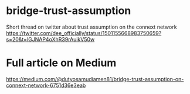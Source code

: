 # bridge-trust-assumption 
Short thread on twitter about trust assumption on the connext network
https://twitter.com/dee_officially/status/1501155668983750659?s=20&t=lGJNAP4oXhR39rAuikV50w 
# Full article on Medium 
https://medium.com/@dutyosamudiamen81/bridge-trust-assumption-on-connext-network-6751d36e3eab
